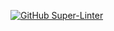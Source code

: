 [![GitHub Super-Linter](https://github.com/morganesoula/catlife/workflows/Lint%20Code%20Base/badge.svg)](https://github.com/marketplace/actions/super-linter)